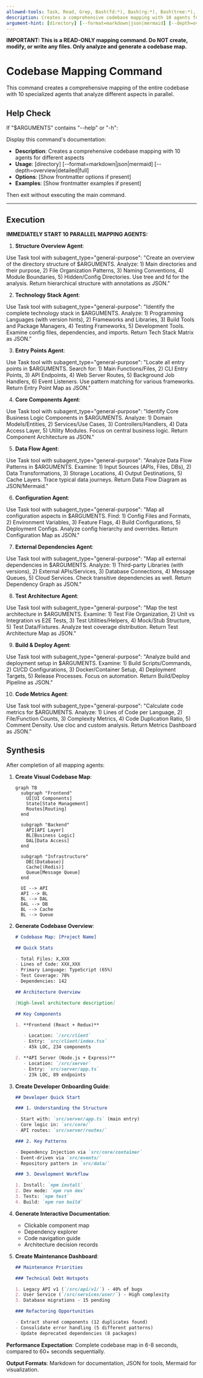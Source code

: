 ```yaml
---
allowed-tools: Task, Read, Grep, Bash(fd:*), Bash(rg:*), Bash(tree:*), Bash(cloc:*)
description: Creates a comprehensive codebase mapping with 10 agents for different aspects
argument-hint: [directory] [--format=markdown|json|mermaid] [--depth=overview|detailed|full]
---
```


**IMPORTANT: This is a READ-ONLY mapping command. Do NOT create, modify, or write any files. Only analyze and generate a codebase map.**

# Codebase Mapping Command

This command creates a comprehensive mapping of the entire codebase with 10 specialized agents that analyze different aspects in parallel.

## Help Check

If "$ARGUMENTS" contains "--help" or "-h":

Display this command's documentation:

- **Description**: Creates a comprehensive codebase mapping with 10 agents for different aspects
- **Usage**: [directory] [--format=markdown|json|mermaid] [--depth=overview|detailed|full]
- **Options**: [Show frontmatter options if present]
- **Examples**: [Show frontmatter examples if present]

Then exit without executing the main command.

---

## Execution

**IMMEDIATELY START 10 PARALLEL MAPPING AGENTS:**

1. **Structure Overview Agent**:

Use Task tool with subagent_type="general-purpose":
"Create an overview of the directory structure of $ARGUMENTS. Analyze: 1) Main directories and their purpose, 2) File Organization Patterns, 3) Naming Conventions, 4) Module Boundaries, 5) Hidden/Config Directories. Use tree and fd for the analysis. Return hierarchical structure with annotations as JSON."

2. **Technology Stack Agent**:

Use Task tool with subagent_type="general-purpose":
"Identify the complete technology stack in $ARGUMENTS. Analyze: 1) Programming Languages (with version hints), 2) Frameworks and Libraries, 3) Build Tools and Package Managers, 4) Testing Frameworks, 5) Development Tools. Examine config files, dependencies, and imports. Return Tech Stack Matrix as JSON."

3. **Entry Points Agent**:

Use Task tool with subagent_type="general-purpose":
"Locate all entry points in $ARGUMENTS. Search for: 1) Main Functions/Files, 2) CLI Entry Points, 3) API Endpoints, 4) Web Server Routes, 5) Background Job Handlers, 6) Event Listeners. Use pattern matching for various frameworks. Return Entry Point Map as JSON."

4. **Core Components Agent**:

Use Task tool with subagent_type="general-purpose":
"Identify Core Business Logic Components in $ARGUMENTS. Analyze: 1) Domain Models/Entities, 2) Services/Use Cases, 3) Controllers/Handlers, 4) Data Access Layer, 5) Utility Modules. Focus on central business logic. Return Component Architecture as JSON."

5. **Data Flow Agent**:

Use Task tool with subagent_type="general-purpose":
"Analyze Data Flow Patterns in $ARGUMENTS. Examine: 1) Input Sources (APIs, Files, DBs), 2) Data Transformations, 3) Storage Locations, 4) Output Destinations, 5) Cache Layers. Trace typical data journeys. Return Data Flow Diagram as JSON/Mermaid."

6. **Configuration Agent**:

Use Task tool with subagent_type="general-purpose":
"Map all configuration aspects in $ARGUMENTS. Find: 1) Config Files and Formats, 2) Environment Variables, 3) Feature Flags, 4) Build Configurations, 5) Deployment Configs. Analyze config hierarchy and overrides. Return Configuration Map as JSON."

7. **External Dependencies Agent**:

Use Task tool with subagent_type="general-purpose":
"Map all external dependencies in $ARGUMENTS. Analyze: 1) Third-party Libraries (with versions), 2) External APIs/Services, 3) Database Connections, 4) Message Queues, 5) Cloud Services. Check transitive dependencies as well. Return Dependency Graph as JSON."

8. **Test Architecture Agent**:

Use Task tool with subagent_type="general-purpose":
"Map the test architecture in $ARGUMENTS. Examine: 1) Test File Organization, 2) Unit vs Integration vs E2E Tests, 3) Test Utilities/Helpers, 4) Mock/Stub Structure, 5) Test Data/Fixtures. Analyze test coverage distribution. Return Test Architecture Map as JSON."

9. **Build & Deploy Agent**:

Use Task tool with subagent_type="general-purpose":
"Analyze build and deployment setup in $ARGUMENTS. Examine: 1) Build Scripts/Commands, 2) CI/CD Configurations, 3) Docker/Container Setup, 4) Deployment Targets, 5) Release Processes. Focus on automation. Return Build/Deploy Pipeline as JSON."

10. **Code Metrics Agent**:

Use Task tool with subagent_type="general-purpose":
"Calculate code metrics for $ARGUMENTS. Analyze: 1) Lines of Code per Language, 2) File/Function Counts, 3) Complexity Metrics, 4) Code Duplication Ratio, 5) Comment Density. Use cloc and custom analysis. Return Metrics Dashboard as JSON."

## Synthesis

After completion of all mapping agents:

1. **Create Visual Codebase Map**:

   ```mermaid
   graph TB
     subgraph "Frontend"
       UI[UI Components]
       State[State Management]
       Routes[Routing]
     end

     subgraph "Backend"
       API[API Layer]
       BL[Business Logic]
       DAL[Data Access]
     end

     subgraph "Infrastructure"
       DB[(Database)]
       Cache[(Redis)]
       Queue[Message Queue]
     end

     UI --> API
     API --> BL
     BL --> DAL
     DAL --> DB
     BL --> Cache
     BL --> Queue
   ```

2. **Generate Codebase Overview**:

   ```markdown
   # Codebase Map: [Project Name]

   ## Quick Stats

   - Total Files: X,XXX
   - Lines of Code: XXX,XXX
   - Primary Language: TypeScript (65%)
   - Test Coverage: 78%
   - Dependencies: 142

   ## Architecture Overview

   [High-level architecture description]

   ## Key Components

   1. **Frontend (React + Redux)**

      - Location: `/src/client`
      - Entry: `src/client/index.tsx`
      - 45k LOC, 234 components

   2. **API Server (Node.js + Express)**
      - Location: `/src/server`
      - Entry: `src/server/app.ts`
      - 23k LOC, 89 endpoints
   ```

3. **Create Developer Onboarding Guide**:

   ```markdown
   ## Developer Quick Start

   ### 1. Understanding the Structure

   - Start with: `src/server/app.ts` (main entry)
   - Core logic in: `src/core/`
   - API routes: `src/server/routes/`

   ### 2. Key Patterns

   - Dependency Injection via `src/core/container`
   - Event-driven via `src/events/`
   - Repository pattern in `src/data/`

   ### 3. Development Workflow

   1. Install: `npm install`
   2. Dev mode: `npm run dev`
   3. Tests: `npm test`
   4. Build: `npm run build`
   ```

4. **Generate Interactive Documentation**:

   - Clickable component map
   - Dependency explorer
   - Code navigation guide
   - Architecture decision records

5. **Create Maintenance Dashboard**:

   ```markdown
   ## Maintenance Priorities

   ### Technical Debt Hotspots

   1. Legacy API v1 (`/src/api/v1/`) - 40% of bugs
   2. User Service (`/src/services/user/`) - High complexity
   3. Database migrations - 15 pending

   ### Refactoring Opportunities

   - Extract shared components (12 duplicates found)
   - Consolidate error handling (5 different patterns)
   - Update deprecated dependencies (8 packages)
   ```

**Performance Expectation**: Complete codebase map in 6-8 seconds, compared to 60+ seconds sequentially.

**Output Formats**: Markdown for documentation, JSON for tools, Mermaid for visualization.
